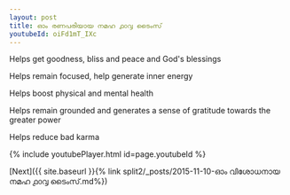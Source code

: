 ```yaml
---
layout: post
title: ഓം രണപരിയായ നമഹ ൧൦൮ ടൈംസ്
youtubeId: oiFd1mT_IXc
---
```

 
 
Helps get goodness, bliss and peace and God's blessings
 
Helps remain focused, help generate inner energy 
 
Helps boost physical and mental health 
 
Helps remain grounded and generates a sense of gratitude towards the greater power 
 
Helps reduce bad karma
 
 
 
 


{% include youtubePlayer.html id=page.youtubeId %}
 
[Next]({{ site.baseurl }}{% link  split2/_posts/2015-11-10-ഓം വിശോധനായ നമഹ ൧൦൮ ടൈംസ്.md%})
 
